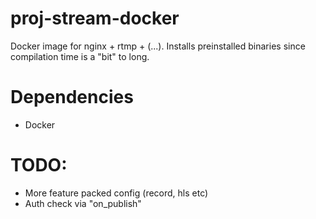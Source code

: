 # proj-stream-docker

Docker image for nginx + rtmp + (...).
Installs preinstalled binaries since compilation time is a "bit" to long.

# Dependencies
* Docker

# TODO:
* More feature packed config (record, hls etc)
* Auth check via "on_publish"
